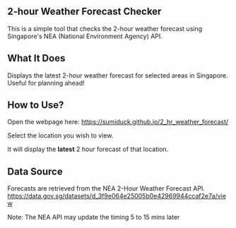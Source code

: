 ## 2-hour Weather Forecast Checker

This is a simple tool that checks the 2-hour weather forecast using Singapore's NEA (National Environment Agency) API.

## What It Does
Displays the latest 2-hour weather forecast for selected areas in Singapore.
Useful for planning ahead!

## How to Use?
Open the webpage here:
https://sumiduck.github.io/2_hr_weather_forecast/

Select the location you wish to view.

It will display the **latest** 2 hour forecast of that location.


## Data Source
Forecasts are retrieved from the NEA 2-Hour Weather Forecast API.
https://data.gov.sg/datasets/d_3f9e064e25005b0e42969944ccaf2e7a/view

Note: The NEA API may update the timing 5 to 15 mins later 

